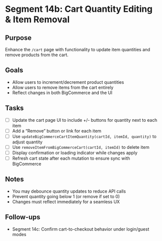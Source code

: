 # Segment 14b: Cart Quantity Editing & Item Removal

## Purpose

Enhance the `/cart` page with functionality to update item quantities and remove products from the cart.

## Goals

- Allow users to increment/decrement product quantities
- Allow users to remove items from the cart entirely
- Reflect changes in both BigCommerce and the UI

## Tasks

- [ ] Update the cart page UI to include +/- buttons for quantity next to each item
- [ ] Add a “Remove” button or link for each item
- [ ] Use `updateBigCommerceCartItemQuantity(cartId, itemId, quantity)` to adjust quantity
- [ ] Use `removeItemFromBigCommerceCart(cartId, itemId)` to delete item
- [ ] Display confirmation or loading indicator while changes apply
- [ ] Refresh cart state after each mutation to ensure sync with BigCommerce

## Notes

- You may debounce quantity updates to reduce API calls
- Prevent quantity going below 1 (or remove if set to 0)
- Changes must reflect immediately for a seamless UX

## Follow-ups

- Segment 14c: Confirm cart-to-checkout behavior under login/guest modes
